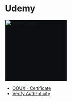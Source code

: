 # Udemy

<img src="https://encrypted-tbn0.gstatic.com/images?q=tbn:ANd9GcRooA__r1QCy8AZSmmYRvd9gZynRq-SO2YTigCovpCY5g&s" width="200" style="border:none; background-color:#0C0E12;" alt="Udemy Logo" />

- [OOUX - Certificate](https://github.com/midwest-mackey/share/blob/main/Certificates/Udemy/UC-44550e75-10f2-4b53-9738-bb0c69613a72-Mackey.jpg)
- [Verify Authenticity](https://www.udemy.com/certificate/UC-44550e75-10f2-4b53-9738-bb0c69613a72/?utm_campaign=email&utm_source=sendgrid.com&utm_medium=email)
